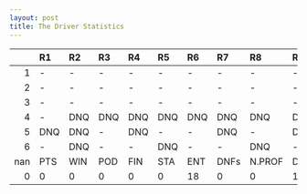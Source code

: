 ```yaml
---
layout: post 
title: The Driver Statistics
--- 
```


|     | R1   | R2   | R3   | R4   | R5   | R6   | R7   | R8     | R9   | R10   | R11   | R12   | Points   | Pos   |
|----:|:-----|:-----|:-----|:-----|:-----|:-----|:-----|:-------|:-----|:------|:------|:------|:---------|:------|
|   1 | -    | -    | -    | -    | -    | -    | -    | -      | -    | -     | -     | -     | 70.0     | 6.0   |
|   2 | -    | -    | -    | -    | -    | -    | -    | -      | -    | -     | -     | -     | 105.0    | 3.0   |
|   3 | -    | -    | -    | -    | -    | -    | -    | -      | -    | -     | -     | -     | 129.0    | 3.0   |
|   4 | -    | DNQ  | DNQ  | DNQ  | DNQ  | DNQ  | DNQ  | DNQ    | DNQ  | DNQ   | DNQ   | -     | 131.0    | 2.0   |
|   5 | DNQ  | DNQ  | -    | DNQ  | -    | -    | DNQ  | -      | DNQ  | -     | -     | -     | 60.0     | 8.0   |
|   6 | -    | DNQ  | -    | -    | DNQ  | -    | -    | DNQ    | -    | nan   | nan   | nan   | 103.0    | 1.0   |
| nan | PTS  | WIN  | POD  | FIN  | STA  | ENT  | DNFs | N.PROF | DNQ  | %FIN  | PPR   | BST   | CHA      | RNK   |
|   0 | 0    | 0    | 0    | 0    | 0    | 18   | 0    | 0      | 18   | 0.0   | 0.0   | 0     | 0.0      | 63.0  |